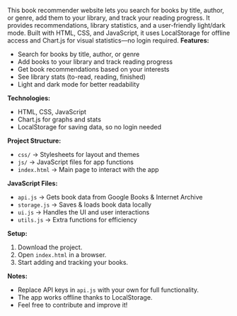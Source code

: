 This book recommender website lets you search for books by title, author, or genre, add them to your library, and track your reading progress. It provides recommendations, library statistics, and a user-friendly light/dark mode. Built with HTML, CSS, and JavaScript, it uses LocalStorage for offline access and Chart.js for visual statistics—no login required.
**Features:**
- Search for books by title, author, or genre
- Add books to your library and track reading progress
- Get book recommendations based on your interests
- See library stats (to-read, reading, finished)
- Light and dark mode for better readability

**Technologies:**
- HTML, CSS, JavaScript
- Chart.js for graphs and stats
- LocalStorage for saving data, so no login needed

**Project Structure:**
- `css/` → Stylesheets for layout and themes
- `js/` → JavaScript files for app functions
- `index.html` → Main page to interact with the app

**JavaScript Files:**
- `api.js` → Gets book data from Google Books & Internet Archive
- `storage.js` → Saves & loads book data locally
- `ui.js` → Handles the UI and user interactions
- `utils.js` → Extra functions for efficiency

**Setup:**
1. Download the project.
2. Open `index.html` in a browser.
3. Start adding and tracking your books.

**Notes:**
- Replace API keys in `api.js` with your own for full functionality.
- The app works offline thanks to LocalStorage.
- Feel free to contribute and improve it!
